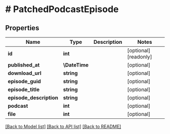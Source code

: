 # # PatchedPodcastEpisode

## Properties

Name | Type | Description | Notes
------------ | ------------- | ------------- | -------------
**id** | **int** |  | [optional] [readonly]
**published_at** | **\DateTime** |  | [optional]
**download_url** | **string** |  | [optional]
**episode_guid** | **string** |  | [optional]
**episode_title** | **string** |  | [optional]
**episode_description** | **string** |  | [optional]
**podcast** | **int** |  | [optional]
**file** | **int** |  | [optional]

[[Back to Model list]](../../README.md#models) [[Back to API list]](../../README.md#endpoints) [[Back to README]](../../README.md)
